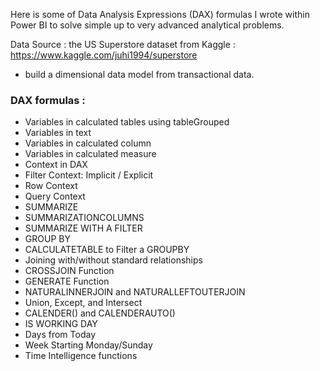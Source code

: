 
Here is some of Data Analysis Expressions (DAX) formulas I wrote within Power BI to solve simple up to very advanced analytical problems.

Data Source : the US Superstore dataset from Kaggle : https://www.kaggle.com/juhi1994/superstore

- build a dimensional data model from transactional data.
### DAX formulas :
- Variables in calculated tables using tableGrouped
- Variables in text
- Variables in calculated column
- Variables in calculated measure
- Context in DAX
- Filter Context: Implicit / Explicit
- Row Context
- Query Context
- SUMMARIZE
- SUMMARIZATIONCOLUMNS
- SUMMARIZE WITH A FILTER
- GROUP BY
- CALCULATETABLE to Filter a GROUPBY
- Joining with/without standard relationships
- CROSSJOIN Function
- GENERATE Function
- NATURALINNERJOIN and NATURALLEFTOUTERJOIN
- Union, Except, and Intersect
- CALENDER() and CALENDERAUTO()
- IS WORKING DAY
- Days from Today
- Week Starting Monday/Sunday
- Time Intelligence functions


